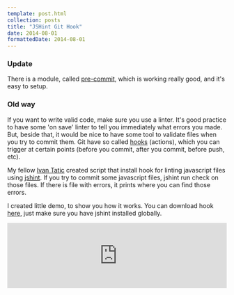 ```yaml
---
template: post.html
collection: posts
title: "JSHint Git Hook"
date: 2014-08-01
formattedDate: 2014-08-01
---
```

### Update
There is a module, called [pre-commit](https://www.npmjs.com/package/pre-commit), which is working really good, and it's easy to setup.

### Old way
If you want to write valid code, make sure you use a linter.
It's good practice to have some 'on save' linter to tell you immediately what errors you made.
But, beside that, it would be nice to have some tool to validate files when you try to commit them.
Git have so called [hooks](http://git-scm.com/docs/githooks.htm) (actions), which you can trigger at certain points (before you commit, after you commit, before push, etc).

My fellow [Ivan Tatic](http://simplifiedstudio.com/) created script that install hook for linting javascript files using [jshint](http://www.jshint.com/).
If you try to commit some javascript files, jshint run check on those files.
If there is file with errors, it prints where you can find those errors.

I created little demo, to show you how it works.
You can download hook [here](https://gist.github.com/goschevski/3e72b17db816c8a34a3f), just make sure you have jshint installed globally.

<iframe name='quickcast' src='http://quick.as/embed/y1jibwx' scrolling='no' frameborder='0' width='100%' allowfullscreen></iframe>
<script src='http://quick.as/embed/script/1.60'></script>
